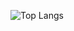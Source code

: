 ![Top Langs](https://github-readme-stats.vercel.app/api/top-langs/?username=MaximStockmans&theme=blueberry&count_private=true&hide_border=true)
